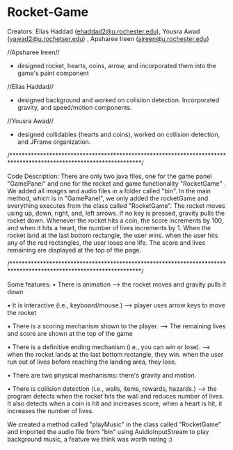# Rocket-Game
 Creators: Elias Haddad (ehaddad2@u.rochester.edu), Yousra Awad (yawad2@u.rochetser.edu)
 , Apsharee Ireen (aireen@u.rochester.edu)

 //Apsharee Ireen//
- designed rocket, hearts, coins, arrow, and incorporated them into the game's paint component

//Elias Haddad//
- designed background and worked on collsiion detection. Incorporated gravity, and speed/motion components.

//Yousra Awad//
- designed collidables (hearts and coins), worked on collision detection, and JFrame organization. 


/*******************************************************************************************************************/
 
 Code Description: 
 There are only two java files, one for the game panel "GamePanel" and one 
 for the rocket and game functionality "RocketGame" . We added all images and audio files in a folder
 called "bin". In the main method, which is in "GamePanel", we only added the rocketGame and everything executes from the class called 
 "RocketGame". The rocket moves using up, down, right, and, left arrows. If no key is pressed, gravity 
 pulls the rocket down. Whenever the rocket hits a coin, the score increments by 100, and when it hits a 
 heart, the number of lives increments by 1. When the rocket land at the last bottom rectangle, the user 
 wins. when the user hits any of the red rectangles, the user loses one life. The score and lives remaining are displayed at 
 the top of the page.

/*******************************************************************************************************************/

Some features:
• There is animation --> the rocket moves and gravity pulls it down

• It is interactive (i.e., keyboard/mouse.) --> player uses arrow keys to move the rocket

• There is a scoring mechanism shown to the player. --> The remaining lives and score are shown at the top of the game

• There is a definitive ending mechanism (i.e., you can win or lose). --> when the rocket lands at the last bottom rectangle,
they win. when the user run out of lives before reaching the landing area, they lose.

• There are two physical mechanisms: there's gravity and motion.

• There is collision detection (i.e., walls, items, rewards, hazards.)  --> the program detects when the rocket hits
the wall and reduces number of lives. It also detects when a coin is hit and increases score, when a heart is hit, it 
increases the number of lives.

We created a method called "playMusic" in the class called "RocketGame" 
and imported the audio file from "bin" using AuidioInputStream to play background music, a feature we think was worth noting :)
